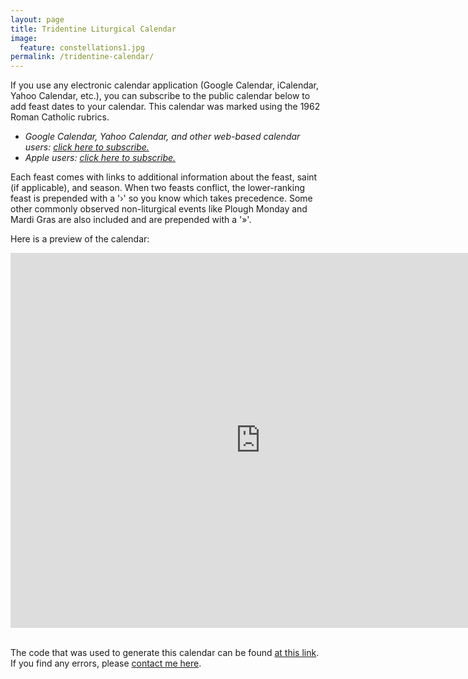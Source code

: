```yaml
---
layout: page
title: Tridentine Liturgical Calendar
image:
  feature: constellations1.jpg
permalink: /tridentine-calendar/
---
```


If you use any electronic calendar application (Google Calendar, iCalendar, Yahoo Calendar,
etc.), you can subscribe to the public calendar below to add feast dates to your calendar.  This
calendar was marked using the 1962 Roman Catholic rubrics.

* *Google Calendar, Yahoo Calendar, and other web-based calendar users: [click here to
subscribe.](webcal://joe-antognini.github.io/assets/ical/html_tridentine_calendar.ics)*
* *Apple users: [click here to
subscribe.](webcal://joe-antognini.github.io/assets/ical/tridentine_calendar.ics)*

Each feast comes with links to additional information about the feast, saint (if applicable), and
season.  When two feasts conflict, the lower-ranking feast is prepended with a '›' so you know which
takes precedence.  Some other commonly observed non-liturgical events like Plough Monday and Mardi Gras
are also included and are prepended with a '»'.

Here is a preview of the calendar:

<div class="calendarWrapper">
<iframe src="https://calendar.google.com/calendar/embed?src=ta6ovur2eupmh90ame1svspqbrcreg5m%40import.calendar.google.com&ctz=America%2FLos_Angeles" style="border: 0" width="800" height="600" frameborder="0" scrolling="no"></iframe>
</div>

<br>

The code that was used to generate this calendar can be found [at this
link](https://github.com/joe-antognini/tridentine_calendar).  If you find any errors, please
[contact me here](mailto:joe.antognini@gmail.com).
